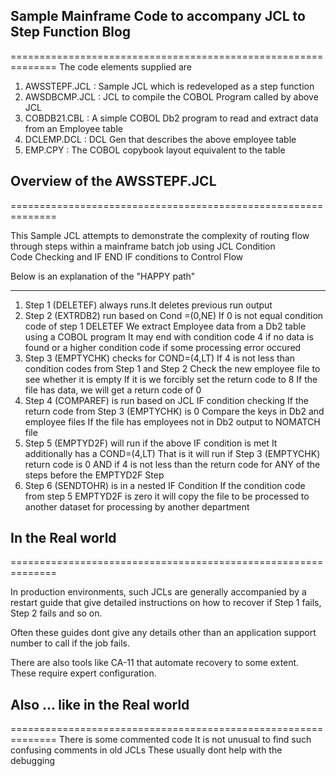 ## Sample Mainframe Code to accompany JCL to Step Function Blog
==============================================================
The code elements supplied are 

1. AWSSTEPF.JCL : Sample JCL which is redeveloped as a step function
2. AWSDBCMP.JCL : JCL to compile the COBOL Program called by above JCL
3. COBDB21.CBL  : A simple COBOL Db2 program to read and extract data
                  from an Employee table
4. DCLEMP.DCL   : DCL Gen that describes the above employee table
5. EMP.CPY      : The COBOL copybook layout equivalent to the table 

## Overview of the AWSSTEPF.JCL 
==============================================================

   This Sample JCL attempts to demonstrate the complexity of routing flow 
   through steps within a mainframe batch job using JCL Condition  
   Code Checking and IF END IF conditions to Control Flow
   
   Below is an explanation of the "HAPPY path"
   
   ****************************************************************** 
   1) Step 1 (DELETEF) always runs.It deletes previous run output  
   2) Step 2 (EXTRDB2) run based on Cond =(0,NE)
      If 0 is not equal condition code of step 1 DELETEF
      We extract Employee data from a Db2 table using a COBOL program
      It may end with condition code 4 if no data is found
      or a higher condition code if some processing error occured
   3) Step 3 (EMPTYCHK) checks for COND=(4,LT)
      If 4 is not less than condition codes from Step 1 and Step 2
      Check the new employee file to see whether it is empty
      If it is we forcibly set the return code to 8
      If the file has data, we will get a return code of 0
   4) Step 4 (COMPAREF) is run based on JCL IF condition checking
      If the return code from Step 3 (EMPTYCHK) is 0
      Compare the keys in Db2 and employee files
      If the file has employees not in Db2 output to NOMATCH file
   5) Step 5 (EMPTYD2F) will run if the above IF condition is met
      It additionally has a COND=(4,LT)
      That is it will run if Step 3 (EMPTYCHK) return code is 0
       AND if 4 is not less than the return code for ANY of the steps 
      before the EMPTYD2F Step 
   6) Step 6 (SENDTOHR) is in a nested IF Condition
      If the condition code from step 5 EMPTYD2F is zero it will copy
      the file to be processed to another dataset for processing by
      another department

## In the Real world 
==============================================================

   In production environments, such JCLs are generally accompanied
   by a restart guide that give detailed instructions on 
   how to recover if Step 1 fails, Step 2 fails and so on.
   
   Often these guides dont give any details other than
   an application support number to call if the job fails.
   
   There are also tools like CA-11 that automate recovery to some
   extent. These require expert configuration.

## Also ... like in the Real world 
==============================================================
   There is some commented code
   It is not unusual to find such confusing comments in old JCLs 
   These usually dont help with the  debugging